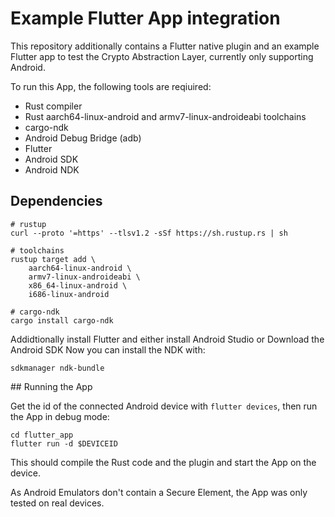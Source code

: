 # Example Flutter App integration

This repository additionally contains a Flutter native plugin and an example Flutter app to test the Crypto Abstraction Layer, currently only supporting Android.

To run this App, the following tools are reqiuired:

- Rust compiler
- Rust aarch64-linux-android and armv7-linux-androideabi toolchains
- cargo-ndk
- Android Debug Bridge (adb)
- Flutter
- Android SDK
- Android NDK

## Dependencies

```
# rustup
curl --proto '=https' --tlsv1.2 -sSf https://sh.rustup.rs | sh

# toolchains
rustup target add \
    aarch64-linux-android \
    armv7-linux-androideabi \
    x86_64-linux-android \
    i686-linux-android

# cargo-ndk
cargo install cargo-ndk
```

Addidtionally install Flutter and either install Android Studio or Download the Android SDK
Now you can install the NDK with:
```
sdkmanager ndk-bundle
```

<a name="run" />
## Running the App

Get the id of the connected Android device with `flutter devices`, then run the App in debug mode:

```
cd flutter_app
flutter run -d $DEVICEID
```
This should compile the Rust code and the plugin and start the App on the device.

As Android Emulators don't contain a Secure Element, the App was only tested on real devices.
